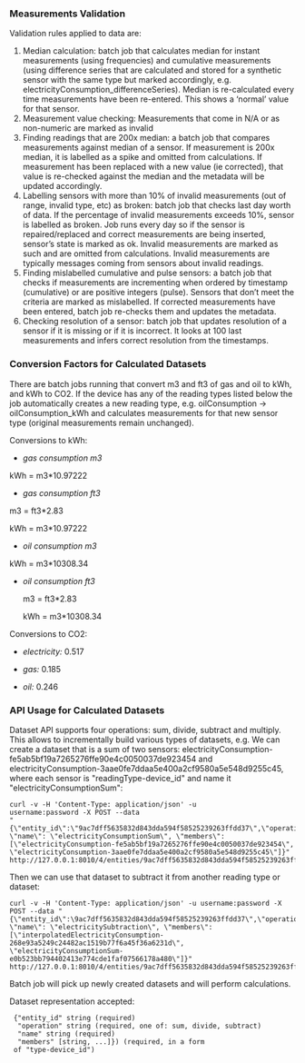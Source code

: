 ### Measurements Validation

Validation rules applied to data are:

1. Median calculation: batch job that calculates median for instant measurements (using frequencies) and cumulative measurements (using difference series that are calculated and stored for a synthetic sensor with the same type but marked accordingly, e.g. electricityConsumption_differenceSeries). Median is re-calculated every time measurements have been re-entered. This shows a ‘normal’ value for that sensor.
2. Measurement value checking: Measurements that come in N/A or as non-numeric are marked as invalid
3. Finding readings that are 200x median: a batch job that compares measurements against median of a sensor. If measurement is 200x median, it is labelled as a spike and omitted from calculations. If measurement has been replaced with a new value (ie corrected), that value is re-checked against the median and the metadata will be updated accordingly.
4. Labelling sensors with more than 10% of invalid measurements (out of range, invalid type, etc) as broken: batch job that checks last day worth of data. If the percentage of invalid measurements exceeds 10%, sensor is labelled as broken. Job runs every day so if the sensor is repaired/replaced and correct measurements are being inserted, sensor’s state is marked as ok. Invalid measurements are marked as such and are omitted from calculations. Invalid measurements are typically messages coming from sensors about invalid readings.
5. Finding mislabelled cumulative and pulse sensors: a batch job that checks if measurements are incrementing when ordered by timestamp (cumulative) or are positive integers (pulse). Sensors that don’t meet the criteria are marked as mislabelled. If corrected measurements have been entered, batch job re-checks them and updates the metadata.
6. Checking resolution of a sensor: batch job that updates resolution
   of a sensor if it is missing or if it is incorrect. It looks at 100
   last measurements and infers correct resolution from the
   timestamps.

### Conversion Factors for Calculated Datasets

There are batch jobs running that convert m3 and ft3 of gas and oil to
kWh, and kWh to CO2. If the device has any of the reading types listed
below the job automatically creates a new reading type,
e.g. oilConsumption -> oilConsumption_kWh and calculates measurements for that new
sensor type (original measurements remain unchanged).

Conversions to kWh:
* *gas consumption m3*

 kWh = m3*10.97222

* *gas consumption ft3*

 m3 = ft3*2.83

 kWh = m3*10.97222

* *oil consumption m3*

 kWh = m3*10308.34

* *oil consumption ft3*

  m3 = ft3*2.83

  kWh = m3*10308.34

Conversions to CO2:

* *electricity:* 0.517

* *gas:* 0.185

* *oil:* 0.246

### API Usage for Calculated Datasets
Dataset API supports four operations: sum, divide, subtract and
multiply. This allows to incrementally build various types of
datasets, e.g. We can create a dataset that is a sum of two sensors:
electricityConsumption-fe5ab5bf19a7265276ffe90e4c0050037de923454 and
electricityConsumption-3aae0fe7ddaa5e400a2cf9580a5e548d9255c45, where
each sensor is "readingType-device_id" and name it
"electricityConsumptionSum":

```
curl -v -H 'Content-Type: application/json' -u
username:password -X POST --data
"{\"entity_id\":\"9ac7dff5635832d843dda594f58525239263ffdd37\",\"operation\":\"sum\",
\"name\": \"electricityConsumptionSum\", \"members\":
[\"electricityConsumption-fe5ab5bf19a7265276ffe90e4c0050037de923454\", \"electricityConsumption-3aae0fe7ddaa5e400a2cf9580a5e548d9255c45\"]}"
http://127.0.0.1:8010/4/entities/9ac7dff5635832d843dda594f58525239263ffdd37/datasets/
```

Then we can use that dataset to subtract
it from another reading type or dataset:

```
curl -v -H 'Content-Type: application/json' -u username:password -X POST --data "{\"entity_id\":\9ac7dff5635832d843dda594f58525239263ffdd37\",\"operation\":\"subtract\", \"name\": \"electricitySubtraction\", \"members\": [\"interpolatedElectricityConsumption-268e93a5249c24482ac1519b77f6a45f36a6231d\", \"electricityConsumptionSum-e0b523bb794402413e774cde1faf07566178a480\"]}" http://127.0.0.1:8010/4/entities/9ac7dff5635832d843dda594f58525239263ffdd37/datasets/
```
Batch job will pick up newly created datasets and will perform
calculations.

Dataset representation accepted:

```
 {"entity_id" string (required)
  "operation" string (required, one of: sum, divide, subtract)
  "name" string (required)
  "members" [string, ...]}) (required, in a form
 of "type-device_id")
```
